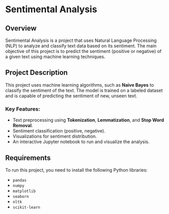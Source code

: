 # Sentimental Analysis

## Overview
Sentimental Analysis is a project that uses Natural Language Processing (NLP) to analyze and classify text data based on its sentiment. The main objective of this project is to predict the sentiment (positive or negative) of a given text using machine learning techniques.

## Project Description
This project uses machine learning algorithms, such as **Naive Bayes** to classify the sentiment of the text. The model is trained on a labeled dataset and is capable of predicting the sentiment of new, unseen text.

### Key Features:
- Text preprocessing using **Tokenization**, **Lemmatization**, and **Stop Word Removal**.
- Sentiment classification (positive, negative).
- Visualizations for sentiment distribution.
- An interactive Jupyter notebook to run and visualize the analysis.

## Requirements
To run this project, you need to install the following Python libraries:

- `pandas`
- `numpy`
- `matplotlib`
- `seaborn`
- `nltk`
- `scikit-learn`

